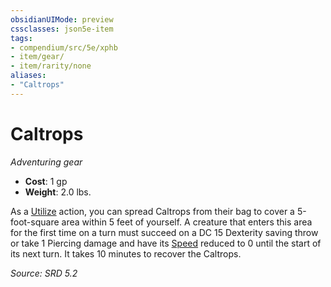 ```yaml
---
obsidianUIMode: preview
cssclasses: json5e-item
tags:
- compendium/src/5e/xphb
- item/gear/
- item/rarity/none
aliases: 
- "Caltrops"
---
```

# Caltrops
*Adventuring gear*  

- **Cost**: 1 gp
- **Weight**: 2.0 lbs.

As a [Utilize](actions.md#Utilize) action, you can spread Caltrops from their bag to cover a 5-foot-square area within 5 feet of yourself. A creature that enters this area for the first time on a turn must succeed on a DC 15 Dexterity saving throw or take 1 Piercing damage and have its [Speed](speed-xphb.md) reduced to 0 until the start of its next turn. It takes 10 minutes to recover the Caltrops.

*Source: SRD 5.2*